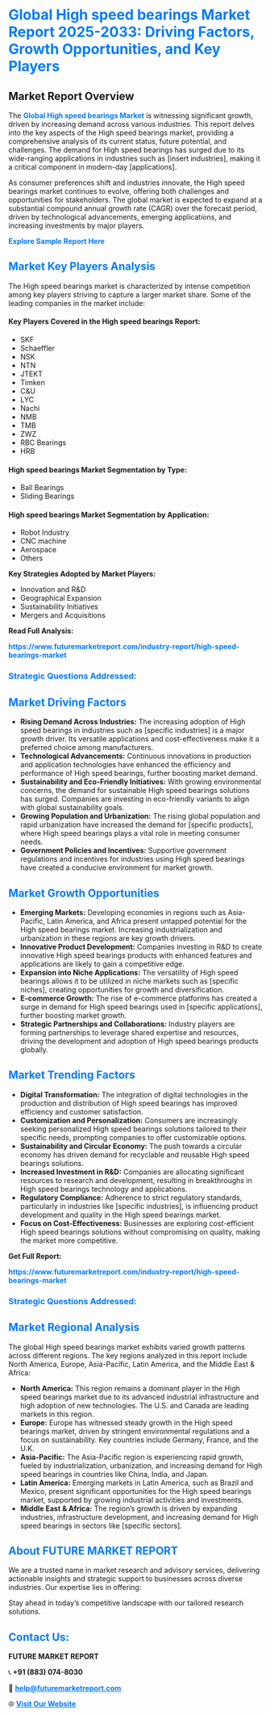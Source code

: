 <h1 style="color: #007BFF;">Global High speed bearings Market Report 2025-2033: Driving Factors, Growth Opportunities, and Key Players</h1>

<section id="overview">
<h2>Market Report Overview</h2>
<p>The <a href="https://www.futuremarketreport.com/industry-report/high-speed-bearings-market" style="color: #007BFF; text-decoration: none;"><strong>Global High speed bearings Market</strong></a> is witnessing significant growth, driven by increasing demand across various industries. This report delves into the key aspects of the High speed bearings market, providing a comprehensive analysis of its current status, future potential, and challenges. The demand for High speed bearings has surged due to its wide-ranging applications in industries such as [insert industries], making it a critical component in modern-day [applications].</p>
<p>As consumer preferences shift and industries innovate, the High speed bearings market continues to evolve, offering both challenges and opportunities for stakeholders. The global market is expected to expand at a substantial compound annual growth rate (CAGR) over the forecast period, driven by technological advancements, emerging applications, and increasing investments by major players.</p>
</section>

<section id="overview">
<p><a href="https://www.futuremarketreport.com/request-sample/reportId=42554" style="color: #007BFF; text-decoration: none;"><strong>Explore Sample Report Here</strong></a></p>
</section>

<section id="key-players">
<h2 style="color: #007BFF;">Market Key Players Analysis</h2>
<p>The High speed bearings market is characterized by intense competition among key players striving to capture a larger market share. Some of the leading companies in the market include:</p>
<h4>Key Players Covered in the High speed bearings Report:</h4>
<ul><li>SKF</li><li>Schaeffler</li><li>NSK</li><li>NTN</li><li>JTEKT</li><li>Timken</li><li>C&amp;U</li><li>LYC</li><li>Nachi</li><li>NMB</li><li>TMB</li><li>ZWZ</li><li>RBC Bearings</li><li>HRB</li></ul>
<h4>High speed bearings Market Segmentation by Type:</h4>
<ul><li>Ball Bearings</li><li>Sliding Bearings</li></ul>

<h4>High speed bearings Market Segmentation by Application:</h4>
<ul><li>Robot Industry</li><li>CNC machine</li><li>Aerospace</li><li>Others</li></ul>
<p><strong>Key Strategies Adopted by Market Players:</strong></p>
<ul>
<li>Innovation and R&D</li>
<li>Geographical Expansion</li>
<li>Sustainability Initiatives</li>
<li>Mergers and Acquisitions</li>
</ul>
</section>

<section>
<p><strong>Read Full Analysis: </strong></p><a href="https://www.futuremarketreport.com/industry-report/high-speed-bearings-market" style="color: #007BFF; text-decoration: none;"><strong>https://www.futuremarketreport.com/industry-report/high-speed-bearings-market</strong></a>
<h3 style="color: #007BFF;">Strategic Questions Addressed:</h3>
</section>

<section id="driving-factors">
<h2 style="color: #007BFF;">Market Driving Factors</h2>
<ul>
<li><strong>Rising Demand Across Industries:</strong> The increasing adoption of High speed bearings in industries such as [specific industries] is a major growth driver. Its versatile applications and cost-effectiveness make it a preferred choice among manufacturers.</li>
<li><strong>Technological Advancements:</strong> Continuous innovations in production and application technologies have enhanced the efficiency and performance of High speed bearings, further boosting market demand.</li>
<li><strong>Sustainability and Eco-Friendly Initiatives:</strong> With growing environmental concerns, the demand for sustainable High speed bearings solutions has surged. Companies are investing in eco-friendly variants to align with global sustainability goals.</li>
<li><strong>Growing Population and Urbanization:</strong> The rising global population and rapid urbanization have increased the demand for [specific products], where High speed bearings plays a vital role in meeting consumer needs.</li>
<li><strong>Government Policies and Incentives:</strong> Supportive government regulations and incentives for industries using High speed bearings have created a conducive environment for market growth.</li>
</ul>
</section>

<section id="growth-opportunities">
<h2 style="color: #007BFF;">Market Growth Opportunities</h2>
<ul>
<li><strong>Emerging Markets:</strong> Developing economies in regions such as Asia-Pacific, Latin America, and Africa present untapped potential for the High speed bearings market. Increasing industrialization and urbanization in these regions are key growth drivers.</li>
<li><strong>Innovative Product Development:</strong> Companies investing in R&D to create innovative High speed bearings products with enhanced features and applications are likely to gain a competitive edge.</li>
<li><strong>Expansion into Niche Applications:</strong> The versatility of High speed bearings allows it to be utilized in niche markets such as [specific niches], creating opportunities for growth and diversification.</li>
<li><strong>E-commerce Growth:</strong> The rise of e-commerce platforms has created a surge in demand for High speed bearings used in [specific applications], further boosting market growth.</li>
<li><strong>Strategic Partnerships and Collaborations:</strong> Industry players are forming partnerships to leverage shared expertise and resources, driving the development and adoption of High speed bearings products globally.</li>
</ul>
</section>

<section id="trending-factors">
<h2 style="color: #007BFF;">Market Trending Factors</h2>
<ul>
<li><strong>Digital Transformation:</strong> The integration of digital technologies in the production and distribution of High speed bearings has improved efficiency and customer satisfaction.</li>
<li><strong>Customization and Personalization:</strong> Consumers are increasingly seeking personalized High speed bearings solutions tailored to their specific needs, prompting companies to offer customizable options.</li>
<li><strong>Sustainability and Circular Economy:</strong> The push towards a circular economy has driven demand for recyclable and reusable High speed bearings solutions.</li>
<li><strong>Increased Investment in R&D:</strong> Companies are allocating significant resources to research and development, resulting in breakthroughs in High speed bearings technology and applications.</li>
<li><strong>Regulatory Compliance:</strong> Adherence to strict regulatory standards, particularly in industries like [specific industries], is influencing product development and quality in the High speed bearings market.</li>
<li><strong>Focus on Cost-Effectiveness:</strong> Businesses are exploring cost-efficient High speed bearings solutions without compromising on quality, making the market more competitive.</li>
</ul>
</section>

<section>
<p><strong>Get Full Report: </strong></p><a href="https://www.futuremarketreport.com/industry-report/high-speed-bearings-market" style="color: #007BFF; text-decoration: none;"><strong>https://www.futuremarketreport.com/industry-report/high-speed-bearings-market</strong></a>
<h3 style="color: #007BFF;">Strategic Questions Addressed:</h3>
</section>


<section id="regional-analysis">
<h2 style="color: #007BFF;">Market Regional Analysis</h2>
<p>The global High speed bearings market exhibits varied growth patterns across different regions. The key regions analyzed in this report include North America, Europe, Asia-Pacific, Latin America, and the Middle East & Africa:</p>
<ul>
<li><strong>North America:</strong> This region remains a dominant player in the High speed bearings market due to its advanced industrial infrastructure and high adoption of new technologies. The U.S. and Canada are leading markets in this region.</li>
<li><strong>Europe:</strong> Europe has witnessed steady growth in the High speed bearings market, driven by stringent environmental regulations and a focus on sustainability. Key countries include Germany, France, and the U.K.</li>
<li><strong>Asia-Pacific:</strong> The Asia-Pacific region is experiencing rapid growth, fueled by industrialization, urbanization, and increasing demand for High speed bearings in countries like China, India, and Japan.</li>
<li><strong>Latin America:</strong> Emerging markets in Latin America, such as Brazil and Mexico, present significant opportunities for the High speed bearings market, supported by growing industrial activities and investments.</li>
<li><strong>Middle East & Africa:</strong> The region’s growth is driven by expanding industries, infrastructure development, and increasing demand for High speed bearings in sectors like [specific sectors].</li>
</ul>
</section>

<footer>
<h2 style="color: #007BFF;">About FUTURE MARKET REPORT</h2>
<p>We are a trusted name in market research and advisory services, delivering actionable insights and strategic support to businesses across diverse industries. Our expertise lies in offering:</p>

<p>Stay ahead in today’s competitive landscape with our tailored research solutions.</p>

<h2 style="color: #007BFF;">Contact Us:</h2>
<p><strong>FUTURE MARKET REPORT</strong></p>
<p>📞 <strong>+91 (883) 074-8030</strong></p>
<p>📧 <strong><a href="mailto:help@futuremarketreport.com" style="color: #007BFF;">help@futuremarketreport.com</a></strong></p>
<p>🌐 <strong><a href="https://www.futuremarketreport.com/" style="color: #007BFF;">Visit Our Website</a></strong></p>
</footer>